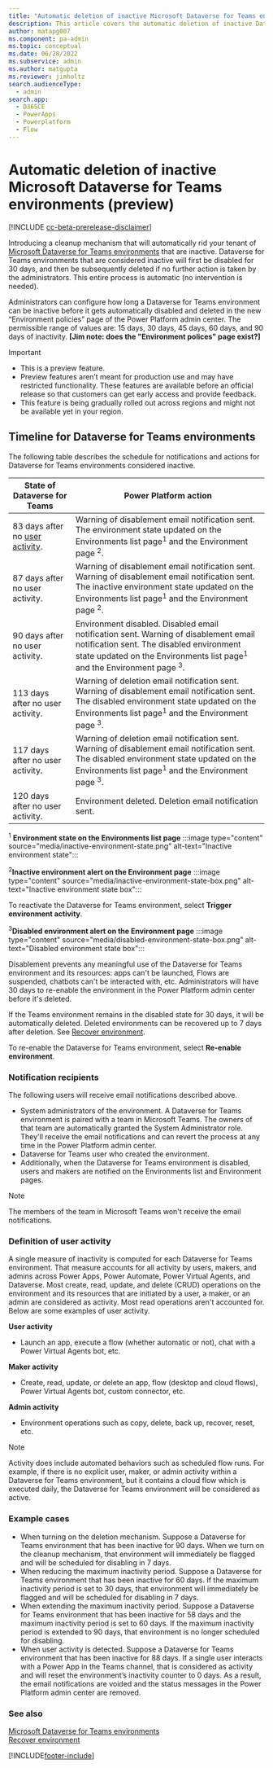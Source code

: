 ```yaml
---
title: "Automatic deletion of inactive Microsoft Dataverse for Teams environments (preview)  | MicrosoftDocs"
description: This article covers the automatic deletion of inactive Dataverse for Teams environments.
author: matapg007
ms.component: pa-admin
ms.topic: conceptual
ms.date: 06/28/2022
ms.subservice: admin
ms.author: matgupta 
ms.reviewer: jimholtz
search.audienceType: 
  - admin
search.app:
  - D365CE
  - PowerApps
  - Powerplatform
  - Flow
---
```

# Automatic deletion of inactive Microsoft Dataverse for Teams environments (preview) 

[!INCLUDE [cc-beta-prerelease-disclaimer](../includes/cc-beta-prerelease-disclaimer.md)]

Introducing a cleanup mechanism that will automatically rid your tenant of [Microsoft Dataverse for Teams environments](about-teams-environment.md) that are inactive. Dataverse for Teams environments that are considered inactive will first be disabled for 30 days, and then be subsequently deleted if no further action is taken by the administrators. This entire process is automatic (no intervention is needed).

Administrators can configure how long a Dataverse for Teams environment can be inactive before it gets automatically disabled and deleted in the new “Environment policies” page of the Power Platform admin center. The permissible range of values are: 15 days, 30 days, 45 days, 60 days, and 90 days of inactivity.
**[Jim note: does the "Environment polices" page exist?]**

> [!IMPORTANT]
> - This is a preview feature.
> - Preview features aren’t meant for production use and may have restricted functionality. These features are available before an official release so that customers can get early access and provide feedback.
> - This feature is being gradually rolled out across regions and might not be available yet in your region.

## Timeline for Dataverse for Teams environments

The following table describes the schedule for notifications and actions for Dataverse for Teams environments considered inactive.

|State of Dataverse for Teams  |Power Platform action  |
|---------|---------|
|83 days after no [user activity](#definition-of-user-activity).     | Warning of disablement email notification sent. The environment state updated on the Environments list page<sup>1</sup> and the Environment page <sup>2</sup>.       |
|87 days after no user activity.    |  Warning of disablement email notification sent. Warning of disablement email notification sent. The inactive environment state updated on the Environments list page<sup>1</sup> and the Environment page <sup>2</sup>.      |
|90 days after no user activity.      | Environment disabled. Disabled email notification sent. Warning of disablement email notification sent. The disabled environment state updated on the Environments list page<sup>1</sup> and the Environment page <sup>3</sup>.      |
|113 days after no user activity.     | Warning of deletion email notification sent. Warning of disablement email notification sent. The disabled environment state updated on the Environments list page<sup>1</sup> and the Environment page <sup>3</sup>.         |
|117 days after no user activity.     | Warning of deletion email notification sent. Warning of disablement email notification sent. The disabled environment state updated on the Environments list page<sup>1</sup> and the Environment page <sup>3</sup>.        |
|120 days after no user activity.     | Environment deleted. Deletion email notification sent.           |

<sup>1</sup> **Environment state on the Environments list page**
:::image type="content" source="media/inactive-environment-state.png" alt-text="Inactive environment state":::

<sup>2</sup>**Inactive environment alert on the Environment page**
:::image type="content" source="media/inactive-environment-state-box.png" alt-text="Inactive environment state box":::

To reactivate the Dataverse for Teams environment, select **Trigger environment activity**.

<sup>3</sup>**Disabled environment alert on the Environment page**
:::image type="content" source="media/disabled-environment-state-box.png" alt-text="Disabled environment state box":::

Disablement prevents any meaningful use of the Dataverse for Teams environment and its resources: apps can't be launched, Flows are suspended, chatbots can't be interacted with, etc. Administrators will have 30 days to re-enable the environment in the Power Platform admin center before it's deleted.

If the Teams environment remains in the disabled state for 30 days, it will be automatically deleted.  Deleted environments can be recovered up to 7 days after deletion. See [Recover environment](recover-environment.md).

To re-enable the Dataverse for Teams environment, select **Re-enable environment**.

### Notification recipients
The following users will receive email notifications described above.

- System administrators of the environment. A Dataverse for Teams environment is paired with a team in Microsoft Teams. The owners of that team are automatically granted the System Administrator role. They'll receive the email notifications and can revert the process at any time in the Power Platform admin center.
- Dataverse for Teams user who created the environment.
- Additionally, when the Dataverse for Teams environment is disabled, users and makers are notified on the Environments list and Environment pages.

> [!NOTE]
> The members of the team in Microsoft Teams won't receive the email notifications.

### Definition of user activity

A single measure of inactivity is computed for each Dataverse for Teams environment. That measure accounts for all activity by users, makers, and admins across Power Apps, Power Automate, Power Virtual Agents, and Dataverse. Most create, read, update, and delete (CRUD) operations on the environment and its resources that are initiated by a user, a maker, or an admin are considered as activity. Most read operations aren't accounted for. Below are some examples of user activity.

**User activity**
- Launch an app, execute a flow (whether automatic or not), chat with a Power Virtual Agents bot, etc.

**Maker activity**
- Create, read, update, or delete an app, flow (desktop and cloud flows), Power Virtual Agents bot, custom connector, etc.

**Admin activity**
- Environment operations such as copy, delete, back up, recover, reset, etc.  

> [!NOTE]
> Activity does include automated behaviors such as scheduled flow runs. For example, if there is no explicit user, maker, or admin activity within a Dataverse for Teams environment, but it contains a cloud flow which is executed daily, the Dataverse for Teams environment will be considered as active.

### Example cases

- When turning on the deletion mechanism. Suppose a Dataverse for Teams environment that has been inactive for 90 days. When we turn on the cleanup mechanism, that environment will immediately be flagged and will be scheduled for disabling in 7 days.
- When reducing the maximum inactivity period. Suppose a Dataverse for Teams environment that has been inactive for 60 days. If the maximum inactivity period is set to 30 days, that environment will immediately be flagged and will be scheduled for disabling in 7 days.
- When extending the maximum inactivity period. Suppose a Dataverse for Teams environment that has been inactive for 58 days and the maximum inactivity period is set to 60 days. If the maximum inactivity period is extended to 90 days, that environment is no longer scheduled for disabling.
- When user activity is detected. Suppose a Dataverse for Teams environment that has been inactive for 88 days. If a single user interacts with a Power App in the Teams channel, that is considered as activity and will reset the environment’s inactivity counter to 0 days. As a result, the email notifications are voided and the status messages in the Power Platform admin center are removed.

### See also
[Microsoft Dataverse for Teams environments](about-teams-environment.md) <br />
[Recover environment](recover-environment.md)



[!INCLUDE[footer-include](../includes/footer-banner.md)]